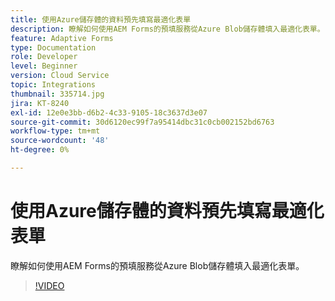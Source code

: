 ```yaml
---
title: 使用Azure儲存體的資料預先填寫最適化表單
description: 瞭解如何使用AEM Forms的預填服務從Azure Blob儲存體填入最適化表單。
feature: Adaptive Forms
type: Documentation
role: Developer
level: Beginner
version: Cloud Service
topic: Integrations
thumbnail: 335714.jpg
jira: KT-8240
exl-id: 12e0e3bb-d6b2-4c33-9105-18c3637d3e07
source-git-commit: 30d6120ec99f7a95414dbc31c0cb002152bd6763
workflow-type: tm+mt
source-wordcount: '48'
ht-degree: 0%

---
```


# 使用Azure儲存體的資料預先填寫最適化表單

瞭解如何使用AEM Forms的預填服務從Azure Blob儲存體填入最適化表單。

>[!VIDEO](https://video.tv.adobe.com/v/335714?quality=12&learn=on)
